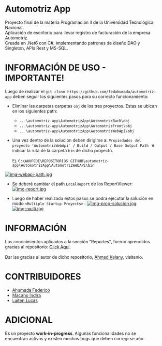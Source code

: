 # Automotriz App
Proyecto final de la materia Programación II de la Universidad Tecnológica Nacional. <br> 
Aplicación de escritorio para llevar registro de facturación de la empresa Automotriz. <br> 
Creada en .Net6 con C#, implementando patrones de diseño DAO y Singleton, APIs Rest y MS-SQL. <br> 
# INFORMACIÓN DE USO - IMPORTANTE! 
Luego de realizar el `git clone https://github.com/fedahumada/automotriz-app` deben seguir los siguientes pasos para su correcto funcionamiento: <br>  
* Eliminar las carpetas carpetas `obj` de los tres proyectos. Estas se ubican en los siguientes path: 
    * `...\automotriz-app\AutomotrizApp\AutomotrizBack\obj`
    * `...\automotriz-app\AutomotrizApp\AutomotrizFront\obj`
    * `...\automotriz-app\AutomotrizApp\AutomotrizWebApi\obj`

* Una vez dentro de la solución deben dirigirse a: `Propiedades del proyecto 'AutomotrizWebApi' / Build / Output / Base Output Path ` e indicar la ruta de la carpeta `bin` de dicho proyecto. <br>  
Ej. `C:\AHUFEDE\REPOSITORIOS GITHUB\automotriz-app\AutomotrizApp\AutomotrizWebAPI\bin` 

[![img-webapi-path.jpg](https://i.postimg.cc/BvQ2Xtwc/img-webapi-path.jpg)](https://postimg.cc/zy6yQDNV)

* Se deberá cambiar el path `LocalReport` de los ReportViewer: [![img-report.jpg](https://i.postimg.cc/1ztNy2fv/img-report.jpg)](https://postimg.cc/k205cjNS)

* Luego de haber realizado estos pasos se podrá ejecutar la solución en modo `<Multiple Startup Proyects>` : [![img-prop-solucion.jpg](https://i.postimg.cc/RVB6WNW6/img-prop-solucion.jpg)](https://postimg.cc/9zLFSXtC) [![img-multi.jpg](https://i.postimg.cc/fLdyLNZf/img-multi.jpg)](https://postimg.cc/CBFSP9RR)


# INFORMACIÓN
Los conocimientos aplicados a la sección "Reportes", fueron aprendidos gracias al repositorio: [Click Aquí](https://github.com/AhmadKelany/ReportingInDotNet). <br>  
Dar las gracias al autor de dicho repositorio, [Ahmad Kelany](https://github.com/AhmadKelany), visítenlo.

# CONTRIBUIDORES 
* [Ahumada Federico](https://github.com/fedahumada)
* [Macano Indira](https://github.com/indira-macano)
* [Luiten Lucas](https://github.com/Luiten-Lucas)


# ADICIONAL
Es un proyecto **work-in-progress**. Algunas funcionalidades no se encuentran activas y existen muchos bugs que deben corregirse aún. 
